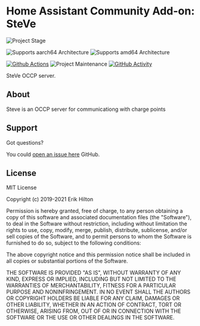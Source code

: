 # Home Assistant Community Add-on: SteVe

![Project Stage][project-stage-shield]

![Supports aarch64 Architecture][aarch64-shield]
![Supports amd64 Architecture][amd64-shield]

[![Github Actions][github-actions-shield]][github-actions]
![Project Maintenance][maintenance-shield]
[![GitHub Activity][commits-shield]][commits]

SteVe OCCP server.

## About

Steve is an OCCP server for communicationg with charge points

## Support

Got questions?

You could [open an issue here][issue] GitHub.

## License

MIT License

Copyright (c) 2019-2021 Erik Hilton

Permission is hereby granted, free of charge, to any person obtaining a copy
of this software and associated documentation files (the "Software"), to deal
in the Software without restriction, including without limitation the rights
to use, copy, modify, merge, publish, distribute, sublicense, and/or sell
copies of the Software, and to permit persons to whom the Software is
furnished to do so, subject to the following conditions:

The above copyright notice and this permission notice shall be included in all
copies or substantial portions of the Software.

THE SOFTWARE IS PROVIDED "AS IS", WITHOUT WARRANTY OF ANY KIND, EXPRESS OR
IMPLIED, INCLUDING BUT NOT LIMITED TO THE WARRANTIES OF MERCHANTABILITY,
FITNESS FOR A PARTICULAR PURPOSE AND NONINFRINGEMENT. IN NO EVENT SHALL THE
AUTHORS OR COPYRIGHT HOLDERS BE LIABLE FOR ANY CLAIM, DAMAGES OR OTHER
LIABILITY, WHETHER IN AN ACTION OF CONTRACT, TORT OR OTHERWISE, ARISING FROM,
OUT OF OR IN CONNECTION WITH THE SOFTWARE OR THE USE OR OTHER DEALINGS IN THE
SOFTWARE.

[aarch64-shield]: https://img.shields.io/badge/aarch64-yes-green.svg
[amd64-shield]: https://img.shields.io/badge/amd64-yes-green.svg
[commits-shield]: https://img.shields.io/github/commit-activity/y/erik73/addon-steve.svg
[commits]: https://github.com/erik73/addon-steve/commits/main
[github-actions-shield]: https://github.com/erik73/addon-steve/workflows/CI/badge.svg
[github-actions]: https://github.com/erik73/addon-steve/actions
[issue]: https://github.com/erik73/addon-steve/issues
[maintenance-shield]: https://img.shields.io/maintenance/yes/2021.svg
[project-stage-shield]: https://img.shields.io/badge/project%20stage-production%20ready-brightgreen.svg
